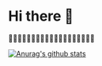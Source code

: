 # Hi there 👋

🤗🤗🤗🤗🤗🤗🤗🤗🤗🤗🤗🤗🤗🤗🤗🤗🤗🤗🤗

[![Anurag's github stats](https://github-readme-stats.vercel.app/api?username=geng130127)](https://github.com/geng130127)
